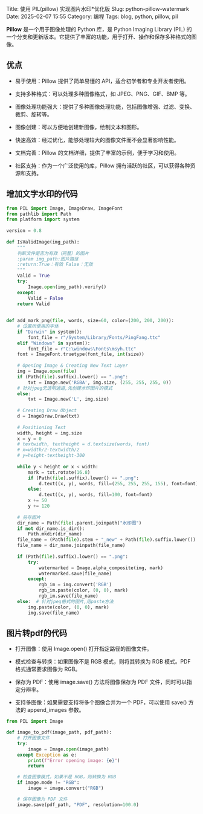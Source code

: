 Title: 使用 PIL(pillow) 实现图片水印*优化版
Slug: python-pillow-watermark
Date: 2025-02-07 15:55
Category: 编程
Tags: blog, python, pillow, pil

**Pillow** 是一个用于图像处理的 Python 库，是 Python Imaging Library (PIL) 的一个分支和更新版本。它提供了丰富的功能，用于打开、操作和保存多种格式的图像。

## 优点
- 易于使用：Pillow 提供了简单易懂的 API，适合初学者和专业开发者使用。

- 支持多种格式：可以处理多种图像格式，如 JPEG、PNG、GIF、BMP 等。

- 图像处理功能强大：提供了多种图像处理功能，包括图像增强、过滤、变换、裁剪、旋转等。

- 图像创建：可以方便地创建新图像，绘制文本和图形。

- 快速高效：经过优化，能够处理较大的图像文件而不会显著影响性能。

- 文档完善：Pillow 的文档详细，提供了丰富的示例，便于学习和使用。

- 社区支持：作为一个广泛使用的库，Pillow 拥有活跃的社区，可以获得各种资源和支持。

## 增加文字水印的代码
```python
from PIL import Image, ImageDraw, ImageFont
from pathlib import Path
from platform import system
 
version = 0.8
 
def IsValidImage(img_path):
    """
    判断文件是否为有效（完整）的图片
    :param img_path:图片路径
    :return:True：有效 False：无效
    """
    Valid = True
    try:
        Image.open(img_path).verify()
    except:
        Valid = False
    return Valid
 
 
def add_mark_png(file, words, size=60, color=(200, 200, 200)):
    # 设置所使用的字体
    if "Darwin" in system():
        font_file = r"/System/Library/Fonts/PingFang.ttc"
    elif "Windows" in system():
        font_file = r"C:\windows\Fonts\msyh.ttc"
    font = ImageFont.truetype(font_file, int(size))
 
    # Opening Image & Creating New Text Layer
    img = Image.open(file)
    if (Path(file).suffix).lower() == ".png":
        txt = Image.new('RGBA', img.size, (255, 255, 255, 0))
    # 针对jpeg无透明通道,先创建水印图片的模式
    else:
        txt = Image.new('L', img.size)
 
    # Creating Draw Object
    d = ImageDraw.Draw(txt)
 
    # Positioning Text
    width, height = img.size
    x = y = 0
    # textwidth, textheight = d.textsize(words, font)
    # x=width/2-textwidth/2
    # y=height-textheight-300
 
    while y < height or x < width:
        mark = txt.rotate(16.8)
        if (Path(file).suffix).lower() == ".png":
            d.text((x, y), words, fill=(255, 255, 255, 155), font=font)
        else:
            d.text((x, y), words, fill=100, font=font)
        x += 50
        y += 120
 
    # 另存图片
    dir_name = Path(file).parent.joinpath("水印图")
    if not dir_name.is_dir():
        Path.mkdir(dir_name)
    file_name = (Path(file).stem + "_new" + Path(file).suffix.lower()).replace(" ", "_")
    file_name = dir_name.joinpath(file_name)
 
    if (Path(file).suffix).lower() == ".png":
        try:
            watermarked = Image.alpha_composite(img, mark)
            watermarked.save(file_name)
        except:
            rgb_im = img.convert('RGB')
            rgb_im.paste(color, (0, 0), mark)
            rgb_im.save(file_name)
    else:  # 针对jpeg格式的图片,用paste方法
        img.paste(color, (0, 0), mark)
        img.save(file_name)
```


## 图片转pdf的代码
- 打开图像：使用 Image.open() 打开指定路径的图像文件。

- 模式检查与转换：如果图像不是 RGB 模式，则将其转换为 RGB 模式。PDF 格式通常要求图像为 RGB。

- 保存为 PDF：使用 image.save() 方法将图像保存为 PDF 文件，同时可以指定分辨率。

- 支持多图像：如果需要支持将多个图像合并为一个 PDF，可以使用 save() 方法的 append_images 参数。

```python
from PIL import Image

def image_to_pdf(image_path, pdf_path):
    # 打开图像文件
    try:
        image = Image.open(image_path)
    except Exception as e:
        print(f"Error opening image: {e}")
        return

    # 检查图像模式，如果不是 RGB，则转换为 RGB
    if image.mode != "RGB":
        image = image.convert("RGB")

    # 保存图像为 PDF 文件
    image.save(pdf_path, "PDF", resolution=100.0)
```